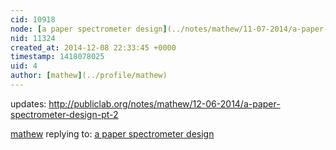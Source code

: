 ```yaml
---
cid: 10918
node: [a paper spectrometer design](../notes/mathew/11-07-2014/a-paper-spectrometer-design)
nid: 11324
created_at: 2014-12-08 22:33:45 +0000
timestamp: 1418078025
uid: 4
author: [mathew](../profile/mathew)
---
```


updates: http://publiclab.org/notes/mathew/12-06-2014/a-paper-spectrometer-design-pt-2

[mathew](../profile/mathew) replying to: [a paper spectrometer design](../notes/mathew/11-07-2014/a-paper-spectrometer-design)

